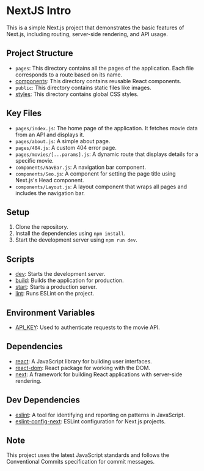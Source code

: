 # NextJS Intro

This is a simple Next.js project that demonstrates the basic features of Next.js, including routing, server-side rendering, and API usage.

## Project Structure

- `pages`: This directory contains all the pages of the application. Each file corresponds to a route based on its name.
- [components](https://github.com/mochafreddo/nextjs-intro/blob/main/pages/about.js#1%2C20-1%2C20): This directory contains reusable React components.
- `public`: This directory contains static files like images.
- [styles](https://github.com/mochafreddo/nextjs-intro/blob/main/pages/_app.js#2%2C12-2%2C12): This directory contains global CSS styles.

## Key Files

- `pages/index.js`: The home page of the application. It fetches movie data from an API and displays it.
- `pages/about.js`: A simple about page.
- `pages/404.js`: A custom 404 error page.
- `pages/movies/[...params].js`: A dynamic route that displays details for a specific movie.
- `components/NavBar.js`: A navigation bar component.
- `components/Seo.js`: A component for setting the page title using Next.js's Head component.
- `components/Layout.js`: A layout component that wraps all pages and includes the navigation bar.

## Setup

1. Clone the repository.
2. Install the dependencies using `npm install`.
3. Start the development server using `npm run dev`.

## Scripts

- [dev](https://github.com/mochafreddo/nextjs-intro/blob/main/package.json#6%2C6-6%2C6): Starts the development server.
- [build](https://github.com/mochafreddo/nextjs-intro/blob/main/package.json#7%2C6-7%2C6): Builds the application for production.
- [start](https://github.com/mochafreddo/nextjs-intro/blob/main/package.json#8%2C6-8%2C6): Starts a production server.
- [lint](https://github.com/mochafreddo/nextjs-intro/blob/main/package.json#9%2C6-9%2C6): Runs ESLint on the project.

## Environment Variables

- [API_KEY](https://github.com/mochafreddo/nextjs-intro/blob/main/next.config.js#3%2C7-3%2C7): Used to authenticate requests to the movie API.

## Dependencies

- [react](https://github.com/mochafreddo/nextjs-intro/blob/main/package.json#12%2C6-12%2C6): A JavaScript library for building user interfaces.
- [react-dom](https://github.com/mochafreddo/nextjs-intro/blob/main/package.json#13%2C6-13%2C6): React package for working with the DOM.
- [next](https://github.com/mochafreddo/nextjs-intro/blob/main/package.json#6%2C13-6%2C13): A framework for building React applications with server-side rendering.

## Dev Dependencies

- [eslint](https://github.com/mochafreddo/nextjs-intro/blob/main/package.json#17%2C6-17%2C6): A tool for identifying and reporting on patterns in JavaScript.
- [eslint-config-next](https://github.com/mochafreddo/nextjs-intro/blob/main/package.json#18%2C6-18%2C6): ESLint configuration for Next.js projects.

## Note

This project uses the latest JavaScript standards and follows the Conventional Commits specification for commit messages.
